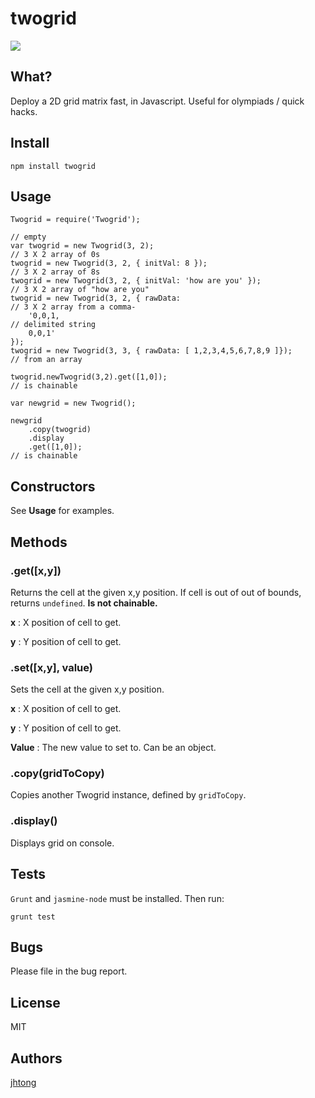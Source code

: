 # twogrid

<img src='https://www.codeship.io/projects/be485250-494f-0131-6348-2ec227d8ea8c/status' />

## What?

Deploy a 2D grid matrix fast, in Javascript.  Useful for olympiads / quick hacks.


## Install

	npm install twogrid

## Usage

	Twogrid = require('Twogrid');

	// empty
	var twogrid = new Twogrid(3, 2);										// 3 X 2 array of 0s
	twogrid = new Twogrid(3, 2, { initVal: 8 });							// 3 X 2 array of 8s
	twogrid = new Twogrid(3, 2, { initVal: 'how are you' });				// 3 X 2 array of "how are you"
	twogrid = new Twogrid(3, 2, { rawData: 									// 3 X 2 array from a comma-
		'0,0,1,																// delimited string
		0,0,1' 
	});
	twogrid = new Twogrid(3, 3, { rawData: [ 1,2,3,4,5,6,7,8,9 ]});			// from an array

	twogrid.newTwogrid(3,2).get([1,0]);										// is chainable

	var newgrid = new Twogrid();

	newgrid
		.copy(twogrid)
		.display
		.get([1,0]);														// is chainable


## Constructors

See **Usage** for examples.


## Methods

### .get([x,y])

Returns the cell at the given x,y position.  If cell is out of out of bounds, returns `undefined`.  **Is not chainable.**

**x** : X position of cell to get.

**y** : Y position of cell to get.


### .set([x,y], value)

Sets the cell at the given x,y position.

**x** : X position of cell to get.

**y** : Y position of cell to get.

**Value** : The new value to set to.  Can be an object.


### .copy(gridToCopy)

Copies another Twogrid instance, defined by `gridToCopy`.


### .display()

Displays grid on console.


## Tests

`Grunt` and `jasmine-node` must be installed.  Then run:

	grunt test


## Bugs 

Please file in the bug report.


## License

MIT

## Authors

<a href='http://blog.joeltong.org'>jhtong</a>
